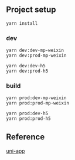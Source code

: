 ## Project setup
```
yarn install
```

### dev
```
yarn dev:dev-mp-weixin
yarn dev:prod-mp-weixin

yarn dev:dev-h5
yarn dev:prod-h5
```

### build
```
yarn prod:dev-mp-weixin
yarn prod:prod-mp-weixin

yarn prod:dev-h5
yarn prod:prod-h5
```


## Reference
[uni-app](https://uniapp.dcloud.io/)
